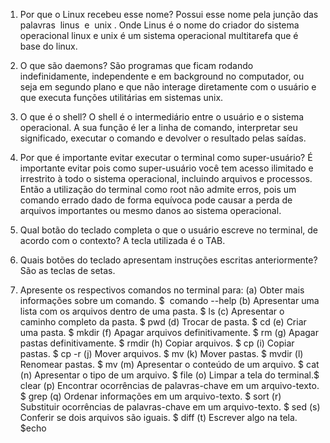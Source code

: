 
1. Por que o Linux recebeu esse nome?
Possui esse nome pela junção das palavras ​ linus ​ e ​ unix​ . Onde Linus é o nome do
criador do sistema operacional linux e unix é um sistema operacional multitarefa que
é base do linux.

2. O que são daemons?
São programas que ficam rodando indefinidamente, independente e em background
no computador, ou seja em segundo plano e que não interage diretamente com o
usuário e que executa funções utilitárias em sistemas unix.

3. O que é o shell?
O shell é o intermediário entre o usuário e o sistema operacional. A sua função é ler
a linha de comando, interpretar seu significado, executar o comando e devolver o
resultado pelas saídas.

4. Por que é importante evitar executar o terminal como super-usuário?
É importante evitar pois como super-usuário você tem acesso ilimitado e irrestrito à
todo o sistema operacional, incluindo arquivos e processos. Então a utilização do
terminal como root não admite erros, pois um comando errado dado de forma
equívoca pode causar a perda de arquivos importantes ou mesmo danos ao sistema
operacional.

5. Qual botão do teclado completa o que o usuário escreve no terminal, de
acordo com o contexto?
A tecla utilizada é o​ TAB.

6. Quais botões do teclado apresentam instruções escritas anteriormente?
São as teclas de setas.

7. Apresente os respectivos comandos no terminal para:
(a) Obter mais informações sobre um comando.
$​ ​ comando --help
(b) Apresentar uma lista com os arquivos dentro de uma pasta.
$ ls
(c) Apresentar o caminho completo da pasta.
$ pwd
(d) Trocar de pasta.
$ cd
(e) Criar uma pasta.
$ mkdir
(f) Apagar arquivos definitivamente.
$ rm
(g) Apagar pastas definitivamente.
$ rmdir
(h) Copiar arquivos.
$ cp
(i) Copiar pastas.
$ ​ ​ cp -r
(j) Mover arquivos.
$ mv
(k) Mover pastas.
$ mvdir
(l) Renomear pastas.
$ mv
(m) Apresentar o conteúdo de um arquivo.
$ cat
(n) Apresentar o tipo de um arquivo.
$ file
(o) Limpar a tela do terminal.$ clear
(p) Encontrar ocorrências de palavras-chave em um arquivo-texto.
$ grep
(q) Ordenar informações em um arquivo-texto.
$ sort
(r) Substituir ocorrências de palavras-chave em um arquivo-texto.
$ sed
(s) Conferir se dois arquivos são iguais.
$ diff
(t) Escrever algo na tela.
$echo
